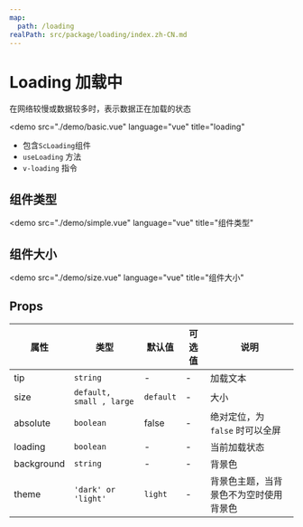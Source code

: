 ```yaml
---
map:
  path: /loading
realPath: src/package/loading/index.zh-CN.md
---
```


# Loading 加载中

在网络较慢或数据较多时，表示数据正在加载的状态

<demo src="./demo/basic.vue"
  language="vue"
  title="loading"
  >
</demo>

- 包含`ScLoading`组件
- `useLoading` 方法
- `v-loading` 指令

## 组件类型

<demo src="./demo/simple.vue"
  language="vue"
  title="组件类型"
  >
</demo>

## 组件大小

<demo src="./demo/size.vue"
  language="vue"
  title="组件大小"
  >
</demo>

## Props

| 属性 | 类型 | 默认值 | 可选值 | 说明 |
| --- | --- | --- | --- | --- |
| tip | `string` | - | - | 加载文本 |
| size | `default, small , large` | `default` | - | 大小 |
| absolute | `boolean` | false | - | 绝对定位，为 `false` 时可以全屏 |
| loading | `boolean` | - | - | 当前加载状态 |
| background | `string` | - | - | 背景色 |
| theme | `'dark' or 'light'` | `light` | - | 背景色主题，当背景色不为空时使用背景色 |
